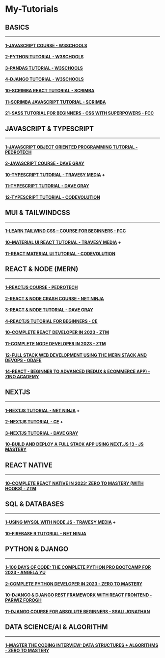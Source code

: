 # My-Tutorials

## BASICS

---

#### [1-JAVASCRIPT COURSE - W3SCHOOLS](/courses/basics/1.md)

#### [2-PYTHON TUTORIAL - W3SCHOOLS](/courses/basics/2.md)

#### [3-PANDAS TUTORIAL - W3SCHOOLS](/courses/basics/3.md)

#### [4-DJANGO TUTORIAL - W3SCHOOLS](/courses/basics/4.md)

#### [10-SCRIMBA REACT TUTORIAL - SCRIMBA](/courses/basics/10.md)

#### [11-SCRIMBA JAVASCRIPT TUTORIAL - SCRIMBA](/courses/basics/11.md)

#### [21-SASS TUTORIAL FOR BEGINNERS - CSS WITH SUPERPOWERS - FCC](/courses/basics/21.md)

## JAVASCRIPT & TYPESCRIPT

---

#### [1-JAVASCRIPT OBJECT ORIENTED PROGRAMMING TUTORIAL - PEDROTECH](/courses/js/1.md)

#### [2-JAVASCRIPT COURSE - DAVE GRAY](/courses/js/2.md)

#### [10-TYPESCRIPT TUTORIAL - TRAVESY MEDIA](/courses/js/10.md) +

#### [11-TYPESCRIPT TUTORIAL - DAVE GRAY](/courses/js/11.md)

#### [12-TYPESCRIPT TUTORIAL - CODEVOLUTION](/courses/js/12.md)

## MUI & TAILWINDCSS

---

#### [1-LEARN TAILWIND CSS – COURSE FOR BEGINNERS - FCC](/courses/mui/1.md)

#### [10-MATERIAL UI REACT TUTORIAL - TRAVESY MEDIA](/courses/mui/10.md) +

#### [11-REACT MATERIAL UI TUTORIAL - CODEVOLUTION](/courses/mui/11.md)

## REACT & NODE (MERN)

---

#### [1-REACTJS COURSE - PEDROTECH](/courses/react/1.md)

#### [2-REACT & NODE CRASH COURSE - NET NINJA](/courses/react/2.md)

#### [3-REACT & NODE TUTORIAL - DAVE GRAY](/courses/react/3.md)

#### [4-REACTJS TUTORIAL FOR BEGINNERS - CE](/courses/react/4.md)

#### [10-COMPLETE REACT DEVELOPER IN 2023 - ZTM](/courses/react/10.md)

#### [11-COMPLETE NODE DEVELOPER IN 2023 - ZTM](/courses/react/11.md)

#### [12-FULL STACK WEB DEVELOPMENT USING THE MERN STACK AND DEVOPS - ODAFE](/courses/react/12.md)

#### [14-REACT - BEGINNER TO ADVANCED (REDUX & ECOMMERCE APP) - ZINO ACADEMY](/courses/react/14.md)

## NEXTJS

---

#### [1-NEXTJS TUTORIAL - NET NINJA](/courses/next/1.md) +

#### [2-NEXTJS TUTORIAL - CE](/courses/next/2.md) +

#### [3-NEXTJS TUTORIAL - DAVE GRAY](/courses/next/3.md)

#### [10-BUILD AND DEPLOY A FULL STACK APP USING NEXT.JS 13 - JS MASTERY](/courses/next/10.md)

## REACT NATIVE

---

#### [10-COMPLETE REACT NATIVE IN 2023: ZERO TO MASTERY (WITH HOOKS) - ZTM](/courses/rn/10.md)

## SQL & DATABASES

---

#### [1-USING MYSQL WITH NODE.JS - TRAVESY MEDIA](/courses/db/1.md) +

#### [10-FIREBASE 9 TUTORIAL - NET NINJA](/courses/db/10.md)

## PYTHON & DJANGO

---

#### [1-100 DAYS OF CODE: THE COMPLETE PYTHON PRO BOOTCAMP FOR 2023 - ANGELA YU](/courses/python/1.md)

#### [2-COMPLETE PYTHON DEVELOPER IN 2023 - ZERO TO MASTERY](/courses/python/2.md)

#### [10-DJANGO & DJANGO REST FRAMEWORK WITH REACT FRONTEND - PARWIZ FOROGH](/courses/python/10.md)

#### [11-DJANGO COURSE FOR ABSOLUTE BEGINNERS - SSALI JONATHAN](/courses/python/11.md)

## DATA SCIENCE/AI & ALGORITHM

---

#### [1-MASTER THE CODING INTERVIEW: DATA STRUCTURES + ALGORITHMS - ZERO TO MASTERY](/courses/ds/1.md)
